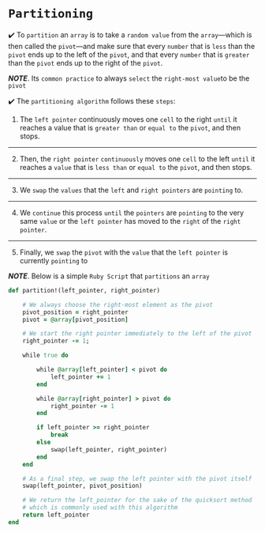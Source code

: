 # ```Partitioning```

:heavy_check_mark: To ```partition``` an ```array``` is to take a ```random value``` from the ```array```—which is then
called the ```pivot```—and make sure that every ```number``` that is ```less``` than the ```pivot```
ends up to the left of the ```pivot```, and that every ```number``` that is ```greater``` than the ```pivot``` ends up to the right of the ```pivot```.

_**NOTE**_.  Its ```common practice``` to always ```select``` the ```right-most value```to be the ```pivot```
 
:heavy_check_mark: The ```partitioning algorithm``` follows these ```steps```:

1. The ```left pointer``` continuously moves one ```cell``` to the right ```until``` it reaches a
value that is ```greater than``` or ```equal to``` the ```pivot```, and then stops.

---

2. Then, the ```right pointer``` ```continuously``` moves one ```cell``` to the left ```until``` it
reaches a ```value``` that is ```less than``` or ```equal to``` the ```pivot```, and then stops.

---

3. We ```swap``` the ```values``` that the ```left``` and ```right pointers``` are ```pointing``` to.

---

4. We ```continue``` this process ```until``` the ```pointers``` are ```pointing``` to the very same ```value``` or the ```left pointer``` has moved to the ```right``` of the ```right pointer```.

---
5. Finally, we ```swap``` the ```pivot``` with the ```value``` that the ```left pointer``` is currently ```pointing``` to

_**NOTE**_. Below is a simple ```Ruby Script``` that ```partitions``` an ```array```

```rb
def partition!(left_pointer, right_pointer)

    # We always choose the right-most element as the pivot
    pivot_position = right_pointer
    pivot = @array[pivot_position]

    # We start the right pointer immediately to the left of the pivot
    right_pointer -= 1;

    while true do

        while @array[left_pointer] < pivot do
            left_pointer += 1
        end

        while @array[right_pointer] > pivot do
            right_pointer -= 1
        end

        if left_pointer >= right_pointer
            break
        else
            swap(left_pointer, right_pointer)
        end
    end

    # As a final step, we swap the left pointer with the pivot itself
    swap(left_pointer, pivot_position)

    # We return the left_pointer for the sake of the quicksort method
    # which is commonly used with this algorithm
    return left_pointer
end
```
